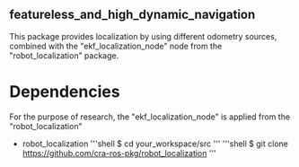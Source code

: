 ## featureless_and_high_dynamic_navigation
This package provides localization by using different odometry sources, combined with the "ekf_localization_node" node from the "robot_localization" package.

# Dependencies
For the purpose of research, the "ekf_localization_node" is applied from the "robot_localization"

- robot_localization
'''shell
$ cd your_workspace/src
'''
'''shell
$ git clone https://github.com/cra-ros-pkg/robot_localization
'''


